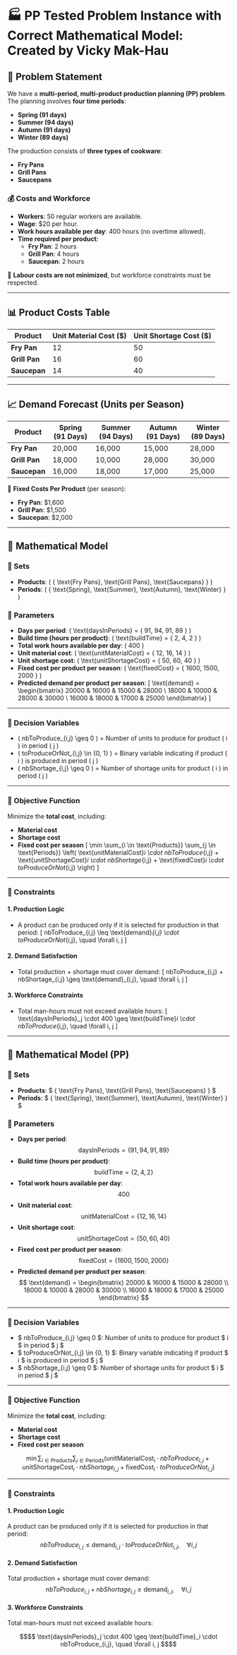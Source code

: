 # 🏭 PP Tested Problem Instance with Correct Mathematical Model: Created by Vicky Mak-Hau

## 📌 Problem Statement

We have a **multi-period, multi-product production planning (PP) problem**. The planning involves **four time periods**:
- **Spring (91 days)**
- **Summer (94 days)**
- **Autumn (91 days)**
- **Winter (89 days)**

The production consists of **three types of cookware**:
- **Fry Pans**
- **Grill Pans**
- **Saucepans**

### **💰 Costs and Workforce**
- **Workers**: 50 regular workers are available.
- **Wage**: $20 per hour.
- **Work hours available per day**: 400 hours (no overtime allowed).
- **Time required per product**:
  - **Fry Pan**: 2 hours
  - **Grill Pan**: 4 hours
  - **Saucepan**: 2 hours

📌 **Labour costs are not minimized**, but workforce constraints must be respected.

---

## 📊 Product Costs Table

| **Product**  | **Unit Material Cost (\$)** | **Unit Shortage Cost (\$)** |
|-------------|----------------------|----------------------|
| **Fry Pan** | 12                   | 50                   |
| **Grill Pan** | 16                   | 60                   |
| **Saucepan** | 14                   | 40                   |

---

## 📈 Demand Forecast (Units per Season)

| **Product**  | **Spring (91 Days)** | **Summer (94 Days)** | **Autumn (91 Days)** | **Winter (89 Days)** |
|-------------|----------------|----------------|----------------|----------------|
| **Fry Pan**  | 20,000         | 16,000         | 15,000         | 28,000         |
| **Grill Pan** | 18,000         | 10,000         | 28,000         | 30,000         |
| **Saucepan**  | 16,000         | 18,000         | 17,000         | 25,000         |

📌 **Fixed Costs Per Product** (per season):
- **Fry Pan**: $1,600
- **Grill Pan**: $1,500
- **Saucepan**: $2,000

---

## 📌 **Mathematical Model**
### **🔹 Sets**
- **Products**: \( \{ \text{Fry Pans}, \text{Grill Pans}, \text{Saucepans} \} \)
- **Periods**: \( \{ \text{Spring}, \text{Summer}, \text{Autumn}, \text{Winter} \} \)

### **🔹 Parameters**
- **Days per period**: \( \text{daysInPeriods} = \{ 91, 94, 91, 89 \} \)
- **Build time (hours per product)**: \( \text{buildTime} = \{ 2, 4, 2 \} \)
- **Total work hours available per day**: \( 400 \)
- **Unit material cost**: \( \text{unitMaterialCost} = \{ 12, 16, 14 \} \)
- **Unit shortage cost**: \( \text{unitShortageCost} = \{ 50, 60, 40 \} \)
- **Fixed cost per product per season**: \( \text{fixedCost} = \{ 1600, 1500, 2000 \} \)
- **Predicted demand per product per season**:
  \[
  \text{demand} =
  \begin{bmatrix}
  20000 & 16000 & 15000 & 28000 \\
  18000 & 10000 & 28000 & 30000 \\
  16000 & 18000 & 17000 & 25000
  \end{bmatrix}
  \]

---

### **🔹 Decision Variables**
- \( nbToProduce_{i,j} \geq 0 \) = Number of units to produce for product \( i \) in period \( j \)
- \( toProduceOrNot_{i,j} \in \{0, 1\} \) = Binary variable indicating if product \( i \) is produced in period \( j \)
- \( nbShortage_{i,j} \geq 0 \) = Number of shortage units for product \( i \) in period \( j \)

---

### **🎯 Objective Function**
Minimize the **total cost**, including:
- **Material cost**
- **Shortage cost**
- **Fixed cost per season**
\[
\min \sum_{i \in \text{Products}} \sum_{j \in \text{Periods}} 
\left( \text{unitMaterialCost}_i \cdot nbToProduce_{i,j} +
       \text{unitShortageCost}_i \cdot nbShortage_{i,j} +
       \text{fixedCost}_i \cdot toProduceOrNot_{i,j} \right)
\]

---

### **🔹 Constraints**
#### **1. Production Logic**
- A product can be produced only if it is selected for production in that period:
\[
nbToProduce_{i,j} \leq \text{demand}_{i,j} \cdot toProduceOrNot_{i,j}, \quad \forall i, j
\]

#### **2. Demand Satisfaction**
- Total production + shortage must cover demand:
\[
nbToProduce_{i,j} + nbShortage_{i,j} \geq \text{demand}_{i,j}, \quad \forall i, j
\]

#### **3. Workforce Constraints**
- Total man-hours must not exceed available hours:
\[
\text{daysInPeriods}_j \cdot 400 \geq \text{buildTime}_i \cdot nbToProduce_{i,j}, \quad \forall i, j
\]

---

## 📌 **Mathematical Model (PP)**  

### **🔹 Sets**  
- **Products**: $ \{ \text{Fry Pans}, \text{Grill Pans}, \text{Saucepans} \} $  
- **Periods**: $ \{ \text{Spring}, \text{Summer}, \text{Autumn}, \text{Winter} \} $  

### **🔹 Parameters**  
- **Days per period**:  
  $$ \text{daysInPeriods} = \{ 91, 94, 91, 89 \} $$  
- **Build time (hours per product)**:  
  $$ \text{buildTime} = \{ 2, 4, 2 \} $$  
- **Total work hours available per day**:  
  $$ 400 $$  
- **Unit material cost**:  
  $$ \text{unitMaterialCost} = \{ 12, 16, 14 \} $$  
- **Unit shortage cost**:  
  $$ \text{unitShortageCost} = \{ 50, 60, 40 \} $$  
- **Fixed cost per product per season**:  
  $$ \text{fixedCost} = \{ 1600, 1500, 2000 \} $$  
- **Predicted demand per product per season**:  
  $$
  \text{demand} =
  \begin{bmatrix}
  20000 & 16000 & 15000 & 28000 \\
  18000 & 10000 & 28000 & 30000 \\
  16000 & 18000 & 17000 & 25000
  \end{bmatrix}
  $$

---

### **🔹 Decision Variables**  
- $ nbToProduce_{i,j} \geq 0 $: Number of units to produce for product $ i $ in period $ j $  
- $ toProduceOrNot_{i,j} \in \{0, 1\} $: Binary variable indicating if product $ i $ is produced in period $ j $  
- $ nbShortage_{i,j} \geq 0 $: Number of shortage units for product $ i $ in period $ j $  

---

### **🎯 Objective Function**  
Minimize the **total cost**, including:  
- **Material cost**  
- **Shortage cost**  
- **Fixed cost per season**  

$$
\min \sum_{i \in \text{Products}} \sum_{j \in \text{Periods}} 
\left( \text{unitMaterialCost}_i \cdot nbToProduce_{i,j} +
       \text{unitShortageCost}_i \cdot nbShortage_{i,j} +
       \text{fixedCost}_i \cdot toProduceOrNot_{i,j} \right)
$$

---

### **🔹 Constraints**  
#### **1. Production Logic**  
A product can be produced only if it is selected for production in that period:  
$$
nbToProduce_{i,j} \leq \text{demand}_{i,j} \cdot toProduceOrNot_{i,j}, \quad \forall i, j
$$

#### **2. Demand Satisfaction**  
Total production + shortage must cover demand:  
$$
nbToProduce_{i,j} + nbShortage_{i,j} \geq \text{demand}_{i,j}, \quad \forall i, j
$$

#### **3. Workforce Constraints**  
Total man-hours must not exceed available hours:  
```math
$$
\text{daysInPeriods}_j \cdot 400 \geq \text{buildTime}_i \cdot nbToProduce_{i,j}, \quad \forall i, j
$$
```
